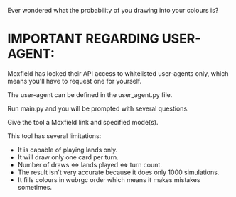 Ever wondered what the probability of you drawing into your colours is?

# IMPORTANT REGARDING USER-AGENT:

Moxfield has locked their API access to whitelisted user-agents only,
which means you'll have to request one for yourself.

The user-agent can be defined in the user_agent.py file.

Run main.py and you will be prompted with several questions.

Give the tool a Moxfield link and specified mode(s).

This tool has several limitations:
- It is capable of playing lands only.
- It will draw only one card per turn.
- Number of draws <=> lands played <=> turn count.
- The result isn't very accurate because it does only 1000 simulations.
- It fills colours in wubrgc order which means it makes mistakes sometimes.
